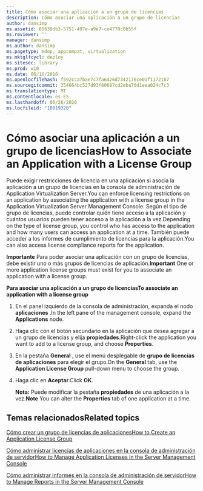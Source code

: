 ```yaml
---
title: Cómo asociar una aplicación a un grupo de licencias
description: Cómo asociar una aplicación a un grupo de licencias
author: dansimp
ms.assetid: 85639db3-5751-497e-a9e7-ce4770c0b55f
ms.reviewer: ''
manager: dansimp
ms.author: dansimp
ms.pagetype: mdop, appcompat, virtualization
ms.mktglfcycl: deploy
ms.sitesec: library
ms.prod: w10
ms.date: 06/16/2016
ms.openlocfilehash: f592cca7bae7c7fa6426d7342176ce01f1172187
ms.sourcegitcommit: 354664bc527d93f80687cd2eba70d1eea024c7c3
ms.translationtype: MT
ms.contentlocale: es-ES
ms.lasthandoff: 06/26/2020
ms.locfileid: "10819320"
---
```

# <span data-ttu-id="5e1b8-103">Cómo asociar una aplicación a un grupo de licencias</span><span class="sxs-lookup"><span data-stu-id="5e1b8-103">How to Associate an Application with a License Group</span></span>


<span data-ttu-id="5e1b8-104">Puede exigir restricciones de licencia en una aplicación si asocia la aplicación a un grupo de licencias en la consola de administración de Application Virtualization Server.</span><span class="sxs-lookup"><span data-stu-id="5e1b8-104">You can enforce licensing restrictions on an application by associating the application with a license group in the Application Virtualization Server Management Console.</span></span> <span data-ttu-id="5e1b8-105">Según el tipo de grupo de licencias, puede controlar quién tiene acceso a la aplicación y cuántos usuarios pueden tener acceso a la aplicación a la vez.</span><span class="sxs-lookup"><span data-stu-id="5e1b8-105">Depending on the type of license group, you control who has access to the application and how many users can access an application at a time.</span></span> <span data-ttu-id="5e1b8-106">También puede acceder a los informes de cumplimiento de licencias para la aplicación.</span><span class="sxs-lookup"><span data-stu-id="5e1b8-106">You can also access license compliance reports for the application.</span></span>

<span data-ttu-id="5e1b8-107">**Importante**  Para poder asociar una aplicación con un grupo de licencias, debe existir uno o más grupos de licencias de aplicación.</span><span class="sxs-lookup"><span data-stu-id="5e1b8-107">**Important** One or more application license groups must exist for you to associate an application with a license group.</span></span>

 

**<span data-ttu-id="5e1b8-108">Para asociar una aplicación a un grupo de licencias</span><span class="sxs-lookup"><span data-stu-id="5e1b8-108">To associate an application with a license group</span></span>**

1.  <span data-ttu-id="5e1b8-109">En el panel izquierdo de la consola de administración, expanda el nodo **aplicaciones** .</span><span class="sxs-lookup"><span data-stu-id="5e1b8-109">In the left pane of the management console, expand the **Applications** node.</span></span>

2.  <span data-ttu-id="5e1b8-110">Haga clic con el botón secundario en la aplicación que desea agregar a un grupo de licencias y elija **propiedades**.</span><span class="sxs-lookup"><span data-stu-id="5e1b8-110">Right-click the application you want to add to a license group, and choose **Properties**.</span></span>

3.  <span data-ttu-id="5e1b8-111">En la pestaña **General** , use el menú desplegable de **grupo de licencias de aplicaciones** para elegir el grupo.</span><span class="sxs-lookup"><span data-stu-id="5e1b8-111">On the **General** tab, use the **Application License Group** pull-down menu to choose the group.</span></span>

4.  <span data-ttu-id="5e1b8-112">Haga clic en **Aceptar**.</span><span class="sxs-lookup"><span data-stu-id="5e1b8-112">Click **OK**.</span></span>

    <span data-ttu-id="5e1b8-113">**Nota:**  Puede modificar la pestaña **propiedades** de una aplicación a la vez.</span><span class="sxs-lookup"><span data-stu-id="5e1b8-113">**Note** You can alter the **Properties** tab of one application at a time.</span></span>

     

## <span data-ttu-id="5e1b8-114">Temas relacionados</span><span class="sxs-lookup"><span data-stu-id="5e1b8-114">Related topics</span></span>


[<span data-ttu-id="5e1b8-115">Cómo crear un grupo de licencias de aplicaciones</span><span class="sxs-lookup"><span data-stu-id="5e1b8-115">How to Create an Application License Group</span></span>](how-to-create-an-application-license-group.md)

[<span data-ttu-id="5e1b8-116">Cómo administrar licencias de aplicaciones en la consola de administración de servidor</span><span class="sxs-lookup"><span data-stu-id="5e1b8-116">How to Manage Application Licenses in the Server Management Console</span></span>](how-to-manage-application-licenses-in-the-server-management-console.md)

[<span data-ttu-id="5e1b8-117">Cómo administrar informes en la consola de administración de servidor</span><span class="sxs-lookup"><span data-stu-id="5e1b8-117">How to Manage Reports in the Server Management Console</span></span>](how-to-manage-reports-in-the-server-management-console.md)

 

 





